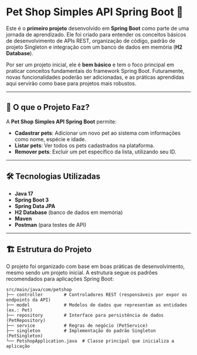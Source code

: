 # Pet Shop Simples API Spring Boot 🐾  

Este é o **primeiro projeto** desenvolvido em **Spring Boot** como parte de uma jornada de aprendizado. Ele foi criado para entender os conceitos básicos de desenvolvimento de APIs REST, organização de código, padrão de projeto Singleton e integração com um banco de dados em memória (**H2 Database**).  

Por ser um projeto inicial, ele é **bem básico** e tem o foco principal em praticar conceitos fundamentais do framework Spring Boot. Futuramente, novas funcionalidades poderão ser adicionadas, e as práticas aprendidas aqui servirão como base para projetos mais robustos.  

---

## 🐶 O que o Projeto Faz?  

A **Pet Shop Simples API Spring Boot** permite:  
- **Cadastrar pets**: Adicionar um novo pet ao sistema com informações como nome, espécie e idade.  
- **Listar pets**: Ver todos os pets cadastrados na plataforma.  
- **Remover pets**: Excluir um pet específico da lista, utilizando seu ID.  

---

## 🛠️ Tecnologias Utilizadas  

- **Java 17**  
- **Spring Boot 3**  
- **Spring Data JPA**  
- **H2 Database** (banco de dados em memória)  
- **Maven**  
- **Postman** (para testes de API)  

---

## 🏗️ Estrutura do Projeto  

O projeto foi organizado com base em boas práticas de desenvolvimento, mesmo sendo um projeto inicial. A estrutura segue os padrões recomendados para aplicações Spring Boot:  

```plaintext  
src/main/java/com/petshop  
├── controller        # Controladores REST (responsáveis por expor os endpoints da API)  
├── model             # Modelos de dados que representam as entidades (ex.: Pet)  
├── repository        # Interface para persistência de dados (PetRepository)  
├── service           # Regras de negócio (PetService)  
├── singleton         # Implementação do padrão Singleton (PetSingleton)  
└── PetshopApplication.java  # Classe principal que inicializa a aplicação  
